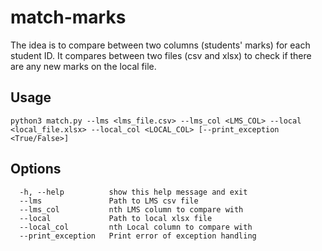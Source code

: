 # match-marks

The idea is to compare between two columns (students' marks) for each student ID.
It compares between two files (csv and xlsx) to check if there are any new marks on the local file.

## Usage

```
python3 match.py --lms <lms_file.csv> --lms_col <LMS_COL> --local <local_file.xlsx> --local_col <LOCAL_COL> [--print_exception <True/False>]
```

## Options

```
  -h, --help          show this help message and exit
  --lms               Path to LMS csv file
  --lms_col           nth LMS column to compare with
  --local             Path to local xlsx file
  --local_col         nth Local column to compare with
  --print_exception   Print error of exception handling
```